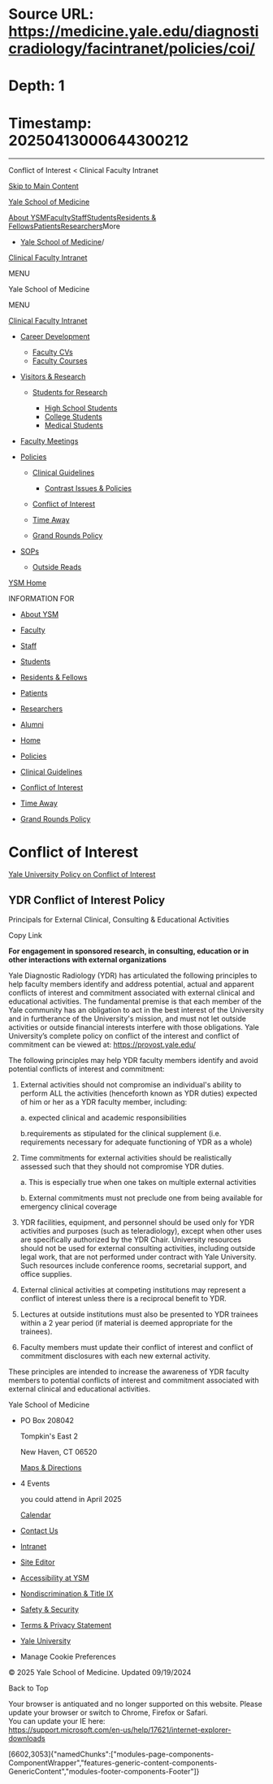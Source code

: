 # Source URL: https://medicine.yale.edu/diagnosticradiology/facintranet/policies/coi/
# Depth: 1
# Timestamp: 20250413000644300212

---

Conflict of Interest < Clinical Faculty Intranet 










[Skip to Main Content](#page-container)

[Yale School of Medicine](/ysm)

[About YSM](/ysm/about/)[Faculty](/ysm/faculty/)[Staff](/ysm/myysm/)[Students](/ysm/edu/)[Residents & Fellows](/ysm/edu/residency-fellowships/)[Patients](https://yalemedicine.org)[Researchers](/ysm/research/)More

* [Yale School of Medicine](/ysm)/

[Clinical Faculty Intranet](/diagnosticradiology/facintranet) 

MENU

Yale School of Medicine

MENU

[Clinical Faculty Intranet](/diagnosticradiology/facintranet)

* [Career Development](/diagnosticradiology/facintranet/development/)

  + [Faculty CVs](/diagnosticradiology/facintranet/development/cv/)
  + [Faculty Courses](/diagnosticradiology/facintranet/development/courses/)
* [Visitors & Research](/diagnosticradiology/facintranet/volunteers/)

  + [Students for Research](/diagnosticradiology/facintranet/volunteers/studentsforresearch/)

    - [High School Students](/diagnosticradiology/facintranet/volunteers/studentsforresearch/highschoolstudents/)
    - [College Students](/diagnosticradiology/facintranet/volunteers/studentsforresearch/collegestundentsresearch/)
    - [Medical Students](/diagnosticradiology/facintranet/volunteers/studentsforresearch/medstudentsforresearch/)

* [Faculty Meetings](/diagnosticradiology/facintranet/meetings/)

* [Policies](/diagnosticradiology/facintranet/policies/)

  + [Clinical Guidelines](/diagnosticradiology/facintranet/policies/guidelines/)

    - [Contrast Issues & Policies](/diagnosticradiology/facintranet/policies/guidelines/contrast/)
  + [Conflict of Interest](/diagnosticradiology/facintranet/policies/coi/)
  + [Time Away](/diagnosticradiology/facintranet/policies/timeaway/)
  + [Grand Rounds Policy](/diagnosticradiology/facintranet/policies/grandroundsexpenses/)

* [SOPs](/diagnosticradiology/facintranet/sops/)

  + [Outside Reads](/diagnosticradiology/facintranet/sops/outsidereads/)

[YSM Home](/ysm)

INFORMATION FOR

* [About YSM](/ysm/about/)
* [Faculty](/ysm/faculty/)
* [Staff](/ysm/myysm/)
* [Students](/ysm/edu/)
* [Residents & Fellows](/ysm/edu/residency-fellowships/)
* [Patients](https://yalemedicine.org)
* [Researchers](/ysm/research/)
* [Alumni](/ysm/alumni/)

* [Home](/diagnosticradiology/facintranet/)
* [Policies](/diagnosticradiology/facintranet/policies/)

* [Clinical Guidelines](/diagnosticradiology/facintranet/policies/guidelines/)
* [Conflict of Interest](/diagnosticradiology/facintranet/policies/coi/)
* [Time Away](/diagnosticradiology/facintranet/policies/timeaway/)
* [Grand Rounds Policy](/diagnosticradiology/facintranet/policies/grandroundsexpenses/)

# Conflict of Interest

[Yale University Policy on Conflict of Interest](https://your.yale.edu/research-support/conflict-interest-office/policies-procedures-guidance)

## YDR Conflict of Interest Policy

Principals for External Clinical, Consulting & Educational Activities

Copy Link

**For engagement in sponsored research, in consulting, education or in other interactions with external organizations**

Yale Diagnostic Radiology (YDR) has articulated the following principles to help faculty members identify and address potential, actual and apparent conflicts of interest and commitment associated with external clinical and educational activities. The fundamental premise is that each member of the Yale community has an obligation to act in the best interest of the University and in furtherance of the University's mission, and must not let outside activities or outside financial interests interfere with those obligations. Yale University’s complete policy on conflict of the interest and conflict of commitment can be viewed at: <https://provost.yale.edu/>

The following principles may help YDR faculty members identify and avoid potential conflicts of interest and commitment:

1. External activities should not compromise an individual's ability to perform ALL the activities (henceforth known as YDR duties) expected of him or her as a YDR faculty member, including:
     
     
   a. expected clinical and academic responsibilities
     
     
   b.requirements as stipulated for the clinical supplement (i.e. requirements necessary for adequate functioning of YDR as a whole)
2. Time commitments for external activities should be realistically assessed such that they should not compromise YDR duties.
     
     
   a. This is especially true when one takes on multiple external activities
     
     
   b. External commitments must not preclude one from being available for emergency clinical coverage
3. YDR facilities, equipment, and personnel should be used only for YDR activities and purposes (such as teleradiology), except when other uses are specifically authorized by the YDR Chair. University resources should not be used for external consulting activities, including outside legal work, that are not performed under contract with Yale University. Such resources include conference rooms, secretarial support, and office supplies.
4. External clinical activities at competing institutions may represent a conflict of interest unless there is a reciprocal benefit to YDR.
5. Lectures at outside institutions must also be presented to YDR trainees within a 2 year period (if material is deemed appropriate for the trainees).
6. Faculty members must update their conflict of interest and conflict of commitment disclosures with each new external activity.

These principles are intended to increase the awareness of YDR faculty members to potential conflicts of interest and commitment associated with external clinical and educational activities.

Yale School of Medicine

* PO Box 208042

  Tompkin's East 2

  New Haven, CT 06520

  [Maps & Directions](/maps/)
* 4 Events

  you could attend in April 2025

  [Calendar](/calendar/)
* [Contact Us](/bioimaging/contact/)

* [Intranet](/intranet)
* [Site Editor](mailto:ysm.editor@yale.edu)
* [Accessibility at YSM](/accessibility/)
* [Nondiscrimination & Title IX](/myysm/personal-resources/diversity-equity-inclusion/)
* [Safety & Security](/myysm/personal-resources/safety-security-resources/)
* [Terms & Privacy Statement](/ysm/privacy)
* [Yale University](https://yale.edu)
* Manage Cookie Preferences

© 2025 Yale School of Medicine. Updated 09/19/2024

Back to Top

Your browser is antiquated and no longer supported on this website. Please update your browser or switch to Chrome, Firefox or Safari.   
You can update your IE here:   
<https://support.microsoft.com/en-us/help/17621/internet-explorer-downloads>


[6602,3053]{"namedChunks":["modules-page-components-ComponentWrapper","features-generic-content-components-GenericContent","modules-footer-components-Footer"]}